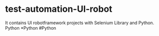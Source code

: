 # test-automation-UI-robot
It contains UI robotframework projects with Selenium Library and Python.
Python
*Python
#Python


